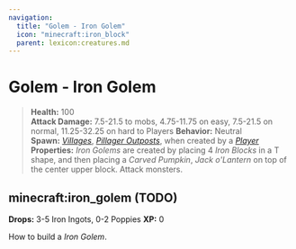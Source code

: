 ```yaml
---
navigation:
  title: "Golem - Iron Golem"
  icon: "minecraft:iron_block"
  parent: lexicon:creatures.md
---
```


# Golem - Iron Golem

> __Health:__ 100    
> __Attack Damage:__ 7.5-21.5 to mobs, 4.75-11.75 on easy, 7.5-21.5 on normal, 11.25-32.25 on hard to Players 
> __Behavior:__ Neutral     
> __Spawn:__ [*Villages*](../world/structures.md#village), [*Pillager Outposts*](../world/structures.md#outpost), when created by a [*Player*](./human-player.md) 
> __Properties:__ 
*Iron Golems* are created by placing 4 *Iron Blocks* in a T shape, and then placing a *Carved Pumpkin*, *Jack o'Lantern* on top of the center upper block. Attack monsters.

## minecraft:iron_golem (TODO)

<GameScene zoom={4}>
  <Entity id="minecraft:iron_golem" />
</GameScene>

__Drops:__ 3-5 Iron Ingots, 0-2 Poppies  __XP:__ 0

<GameScene interactive={true} zoom={2}>
  <Block x="1" y="0" z="0" id="minecraft:carved_pumpkin"p:facing="east" />
  <Block x="0" y="1" z="0" id="minecraft:iron_block" />
  <Block x="1" y="1" z="0" id="minecraft:iron_block" />
  <Block x="2" y="1" z="0" id="minecraft:iron_block" />
  <Block x="1" y="2" z="0" id="minecraft:iron_block" />
</GameScene>

How to build a *Iron Golem*.

